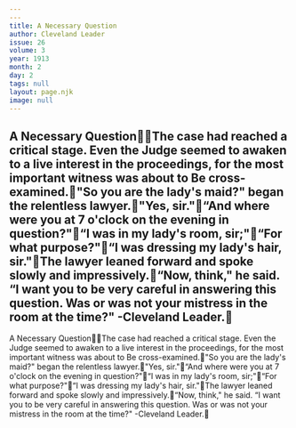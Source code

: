 ```yaml
---
---
title: A Necessary Question
author: Cleveland Leader
issue: 26
volume: 3
year: 1913
month: 2
day: 2
tags: null
layout: page.njk
image: null
---
```

A Necessary QuestionThe case had reached a critical stage. Even the Judge seemed to awaken to a live interest in the proceedings, for the most important witness was about to Be cross-examined."So you are the lady's maid?" began the relentless lawyer."Yes, sir."“And where were you at 7 o'clock on the evening in question?"“I was in my lady's room, sir;"“For what purpose?"“I was dressing my lady's hair, sir."The lawyer leaned forward and spoke slowly and impressively.“Now, think," he said. “I want you to be very careful in answering this question. Was or was not your mistress in the room at the time?" -Cleveland Leader.
---
A Necessary QuestionThe case had reached a critical stage. Even the Judge seemed to awaken to a live interest in the proceedings, for the most important witness was about to Be cross-examined."So you are the lady's maid?" began the relentless lawyer."Yes, sir."“And where were you at 7 o'clock on the evening in question?"“I was in my lady's room, sir;"“For what purpose?"“I was dressing my lady's hair, sir."The lawyer leaned forward and spoke slowly and impressively.“Now, think," he said. “I want you to be very careful in answering this question. Was or was not your mistress in the room at the time?" -Cleveland Leader.


